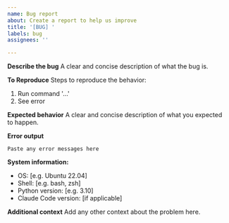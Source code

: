 ```yaml
---
name: Bug report
about: Create a report to help us improve
title: '[BUG] '
labels: bug
assignees: ''

---
```


**Describe the bug**
A clear and concise description of what the bug is.

**To Reproduce**
Steps to reproduce the behavior:
1. Run command '...'
2. See error

**Expected behavior**
A clear and concise description of what you expected to happen.

**Error output**
```
Paste any error messages here
```

**System information:**
 - OS: [e.g. Ubuntu 22.04]
 - Shell: [e.g. bash, zsh]
 - Python version: [e.g. 3.10]
 - Claude Code version: [if applicable]

**Additional context**
Add any other context about the problem here.